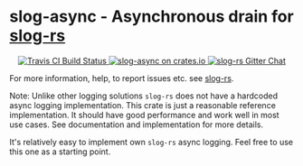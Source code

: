 # slog-async - Asynchronous drain for [slog-rs][slog-rs]

<p align="center">
  <a href="https://travis-ci.org/slog-rs/async">
      <img src="https://img.shields.io/travis/slog-rs/async/master.svg" alt="Travis CI Build Status">
  </a>

  <a href="https://crates.io/crates/slog-async">
      <img src="https://img.shields.io/crates/d/slog-async.svg" alt="slog-async on crates.io">
  </a>

  <a href="https://gitter.im/dpc/slog-async">
      <img src="https://img.shields.io/gitter/room/dpc/slog-rs.svg" alt="slog-rs Gitter Chat">
  </a>
</p>

For more information, help, to report issues etc. see [slog-rs][slog-rs].

Note: Unlike other logging solutions `slog-rs` does not have a hardcoded async
logging implementation. This crate is just a reasonable reference
implementation. It should have good performance and work well in most use
cases. See documentation and implementation for more details.

It's relatively easy to implement own `slog-rs` async logging. Feel free to
use this one as a starting point.

[slog-rs]: //github.com/slog-rs/slog
